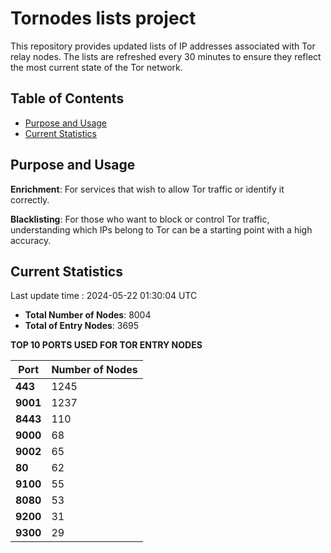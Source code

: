 # Tornodes lists project

This repository provides updated lists of IP addresses associated with Tor relay nodes. The lists are refreshed every 30 minutes to ensure they reflect the most current state of the Tor network.

## Table of Contents

- [Purpose and Usage](#purpose-and-usage)
- [Current Statistics](#current-statistics)


## Purpose and Usage

**Enrichment**: For services that wish to allow Tor traffic or identify it correctly.

**Blacklisting**: For those who want to block or control Tor traffic, understanding which IPs belong to Tor can be a starting point with a high accuracy.

## Current Statistics

Last update time : 2024-05-22 01:30:04 UTC

- **Total Number of Nodes**: 8004
- **Total of Entry Nodes**: 3695

**TOP 10 PORTS USED FOR TOR ENTRY NODES**

| **Port** | **Number of Nodes** |
|------|-----------------|
| **443**   | 1245  |
| **9001**   | 1237  |
| **8443**   | 110  |
| **9000**   | 68  |
| **9002**   | 65  |
| **80**   | 62  |
| **9100**   | 55  |
| **8080**   | 53  |
| **9200**   | 31  |
| **9300**   | 29  |

